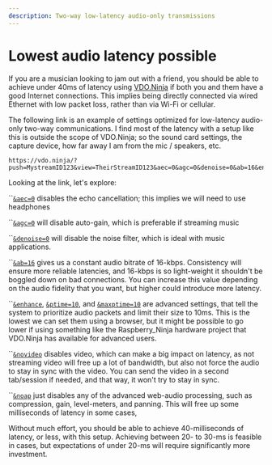 ```yaml
---
description: Two-way low-latency audio-only transmissions
---
```


# Lowest audio latency possible

If you are a musician looking to jam out with a friend, you should be able to achieve under 40ms of latency using [VDO.Ninja](https://vdo.ninja) if both you and them have a good Internet connections. This implies being directly connected via wired Ethernet with low packet loss, rather than via Wi-Fi or cellular.&#x20;

The following link is an example of settings optimized for low-latency audio-only two-way communications. I find most of the latency with a setup like this is outside the scope of VDO.Ninja; so the sound card settings, the capture device, how far away I am from the mic / speakers, etc.

```
https://vdo.ninja/?push=MystreamID123&view=TheirStreamID123&aec=0&agc=0&denoise=0&ab=16&enhance&ptime=10&maxptime=10&novideo&noap
```

Looking at the link, let's explore:

``[`&aec=0`](../source-settings/aec.md) disables the echo cancellation; this implies we will need to use headphones

``[`&agc=0`](../source-settings/autogain.md) will disable auto-gain, which is preferable if streaming music

``[`&denoise=0`](../source-settings/and-denoise.md) will disable the noise filter, which is ideal with music applications.

``[`&ab=16`](../viewers-settings/audiobitrate.md) gives us a constant audio bitrate of 16-kbps. Consistency will ensure more reliable latencies, and 16-kbps is so light-weight it shouldn't be boggled down on bad connections. You can increase this value depending on the audio fidelity that you want, but higher could introduce more latency.

``[`&enhance`](../viewers-settings/enhance.md), [`&ptime=10`](../viewers-settings/and-ptime.md), and [`&maxptime=10`](../viewers-settings/and-maxptime.md) are advanced settings, that tell the system to prioritize audio packets and limit their size to 10ms. This is the lowest we can set them using a browser, but it might be possible to go lower if using something like the Raspberry\_Ninja hardware project that VDO.Ninja has available for advanced users.

``[`&novideo`](../viewers-settings/novideo.md) disables video, which can make a big impact on latency, as not streaming video will free up a lot of bandwidth, but also not force the audio to stay in sync with the video. You can send the video in a second tab/session if needed, and that way, it won't try to stay in sync.

``[`&noap`](../general-settings/noaudioprocessing.md) just disables any of the advanced web-audio processing, such as compression, gain, level-meters, and panning. This will free up some milliseconds of latency in some cases,

Without much effort, you should be able to achieve 40-milliseconds of latency, or less, with this setup. Achieving between 20- to 30-ms is feasible in cases, but expectations of under 20-ms will require significantly more investment.
